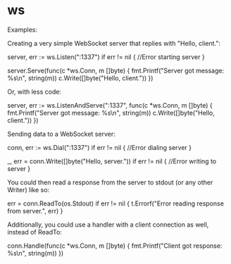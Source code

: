 # ws

Examples:

Creating a very simple WebSocket server that replies with "Hello, client.":

server, err := ws.Listen(":1337")
if err != nil {
	//Error starting server
}

server.Serve(func(c *ws.Conn, m []byte) {
	fmt.Printf("Server got message: %s\n", string(m))
	c.Write([]byte("Hello, client."))
})

Or, with less code:

server, err := ws.ListenAndServe(":1337", func(c *ws.Conn, m []byte) {
	fmt.Printf("Server got message: %s\n", string(m))
	c.Write([]byte("Hello, client."))
})

Sending data to a WebSocket server:

conn, err := ws.Dial(":1337")
if err != nil {
	//Error dialing server
}

_, err = conn.Write([]byte("Hello, server."))
if err != nil {
	//Error writing to server
}

You could then read a response from the server to stdout (or any other Writer) like so:

err = conn.ReadTo(os.Stdout)
if err != nil {
	t.Errorf("Error reading response from server.", err)
}


Additionally, you could use a handler with a client connection as well, instead of ReadTo:

conn.Handle(func(c *ws.Conn, m []byte) {
	fmt.Printf("Client got response: %s\n", string(m))
})

